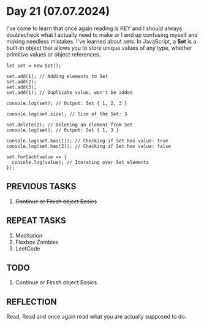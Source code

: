 # Day 21 (07.07.2024)

I've come to learn that once again reading is KEY and I should always doublecheck what I actually need to make or I end up confusing myself and making needless mistakes.
I've learned about sets.
In JavaScript, a **Set** is a built-in object that allows you to store unique values of any type, whether primitive values or object references.

```JS
let set = new Set();

set.add(1); // Adding elements to Set
set.add(2);
set.add(3);
set.add(1); // Duplicate value, won't be added

console.log(set); // Output: Set { 1, 2, 3 }

console.log(set.size); // Size of the Set: 3

set.delete(2); // Deleting an element from Set
console.log(set); // Output: Set { 1, 3 }

console.log(set.has(1)); // Checking if Set has value: true
console.log(set.has(2)); // Checking if Set has value: false

set.forEach(value => {
  console.log(value); // Iterating over Set elements
});
```

## PREVIOUS TASKS

1. ~~Continue or Finish object Basics~~

## REPEAT TASKS

1. Meditation
2. Flexbox Zombies
3. LeetCode

## TODO

1. Continue or Finish object Basics

## REFLECTION

Read, Read and once again read what you are actually supposed to do.
